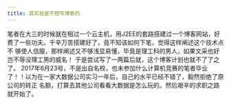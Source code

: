 ```yaml
---
title: 其实我是不想写博客的
---
```


   笔者在大三的时候就在租过一个云主机，用J2EE的套路搭建过一个博客网站，好费了一些功夫。千辛万苦搭建好了，竟不知该如何下笔，觉得这样阐述这个技术点不
 够使人信服，那样阐述又不够浅显易懂，毕竟是理工科的男人，如果文采也好岂不辱没理工男的威名！ 于是尝试写了一两篇后就，这个博客计划也就不了了之了。
   2017年6月23号，不是出自名校，也未参加什么计算机竞赛的笔者毕业了！！以为在一家大数据公司实习一年后，自己的水平已经不错了，毅然拒绝了原公司的转正
 名额，打算去其他公司看看大数据是怎么玩的。然后艰辛的求职之路就开始了。


